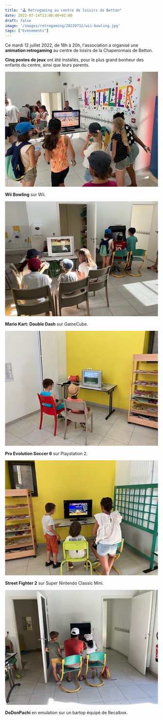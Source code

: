 ```yaml
---
title: "🕹️ Retrogaming au centre de loisirs de Betton"
date: 2022-07-14T13:00:00+01:00
draft: false
image: '/images/retrogaming/20220712/wii-bowling.jpg'
tags: ["Evènements"]
---
```


Ce mardi 12 juillet 2022, de 18h à 20h, l'association a organisé une **animation retrogaming** au centre de loisirs de la Chaperonnais de Betton.

<!--more-->

**Cinq postes de jeux** ont été installés, pour le plus grand bonheur des enfants du centre, ainsi que leurs parents.

![Wii bowling](/images/retrogaming/20220712/wii-bowling.jpg)

**Wii Bowling** sur Wii.

![Mario Kart Double Dash](/images/retrogaming/20220712/mario-kart-double-dash.jpg)

**Mario Kart: Double Dash** sur GameCube.

![PES 6](/images/retrogaming/20220712/pes6.jpg)

**Pro Evolution Soccer 6** sur Playstation 2.

![Street Fighter 2](/images/retrogaming/20220712/street-fighter-2.jpg)

**Street Fighter 2** sur Super Nintendo Classic Mini.

![DoDoPonpachi](/images/retrogaming/20220712/dodonpachi.jpg)

**DoDonPachi** en emulation sur un bartop équipé de Recalbox.
